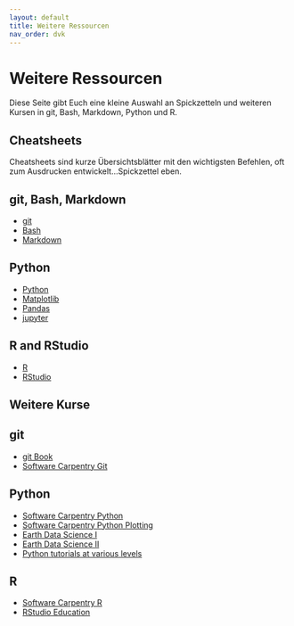 ```yaml
---
layout: default
title: Weitere Ressourcen
nav_order: dvk
---
```


# Weitere Ressourcen

Diese Seite gibt Euch eine kleine Auswahl an Spickzetteln und weiteren Kursen in
git, Bash, Markdown, Python und R. 

## Cheatsheets

Cheatsheets sind kurze Übersichtsblätter mit den wichtigsten Befehlen, oft
zum Ausdrucken entwickelt...Spickzettel eben.

## git, Bash, Markdown

- [git](https://education.github.com/git-cheat-sheet-education.pdf)
- [Bash](https://www.educative.io/blog/bash-shell-command-cheat-sheet)
- [Markdown](https://www.markdownguide.org/cheat-sheet/)

## Python

- [Python](https://www.pythoncheatsheet.org)
- [Matplotlib](http://datacamp-community-prod.s3.amazonaws.com/e1a8f39d-71ad-4d13-9a6b-618fe1b8c9e9)
- [Pandas](https://pandas.pydata.org/Pandas_Cheat_Sheet.pdf)
- [jupyter](http://datacamp-community-prod.s3.amazonaws.com/21fdc814-3f08-4aa9-90fa-247eedefd655)


## R and RStudio

- [R](https://iqss.github.io/dss-workshops/R/Rintro/base-r-cheat-sheet.pdf)
- [RStudio](https://raw.githubusercontent.com/rstudio/cheatsheets/master/rstudio-ide.pdf)


## Weitere Kurse

## git

- [git Book](https://git-scm.com/book/en/v2)
- [Software Carpentry Git](https://swcarpentry.github.io/git-novice/)

## Python

- [Software Carpentry Python](https://swcarpentry.github.io/python-novice-inflammation/)
- [Software Carpentry Python Plotting](http://swcarpentry.github.io/python-novice-gapminder/)
- [Earth Data Science I](https://www.earthdatascience.org/courses/intro-to-earth-data-science/)
- [Earth Data Science II](https://www.earthdatascience.org/courses/use-data-open-source-python/)
- [Python tutorials at various levels](https://www.pythontutorial.net/)

## R

- [Software Carpentry R](http://swcarpentry.github.io/r-novice-inflammation/)
- [RStudio Education](https://education.rstudio.com/learn/beginner/)